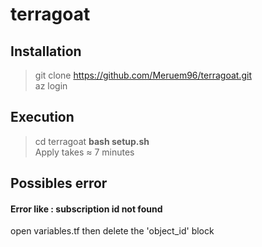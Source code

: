 # terragoat

## Installation


>git clone https://github.com/Meruem96/terragoat.git </br>
>az login </br>

## Execution
>cd terragoat
>**bash setup.sh** </br>
Apply takes ≈ 7 minutes

## Possibles error
#### Error like : subscription id not found 
open variables.tf then delete the 'object_id' block
